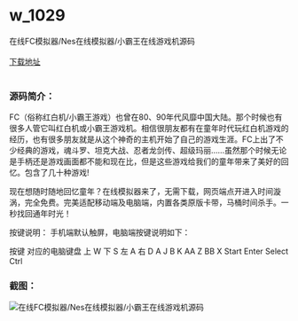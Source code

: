 # w_1029
在线FC模拟器/Nes在线模拟器/小霸王在线游戏机源码
<br/></br>
[下载地址](https://www.uuid2.com/1029.html "下载地址")
<br/></br>
<h3>源码简介：</h3>
<p>FC（俗称红白机/小霸王游戏）也曾在80、90年代风靡中国大陆。那个时候也有很多人管它叫红白机或小霸王游戏机。相信很朋友都有在童年时代玩红白机游戏的经历，也有很多朋友就是从这个神奇的主机开始了自己的游戏生涯。FC上出了不少经典的游戏，魂斗罗、坦克大战、忍者龙剑传、超级玛丽……虽然那个时候无论是手柄还是游戏画面都不能和现在比，但是这些游戏给我们的童年带来了美好的回忆。包含了几十种游戏!<p>
<p>现在想随时随地回忆童年？在线模拟器来了，无需下载，网页端点开进入时间漩涡，完全免费。完美适配移动端及电脑端，内置各类原版卡带，马桶时间杀手。一秒找回通年时光！<p>
<p>按键说明：
手机端默认触屏，电脑端按键说明如下：<p>
<p>按键 对应的电脑键盘
上 W
下 S
左 A
右 D
A J
B K
AA Z
BB X
Start Enter
Select Ctrl<p>
<h3>截图：</h3>
<img src="https://www.uuid2.com/wp-content/uploads/img/202105/b07bc26600.jpg" alt="在线FC模拟器/Nes在线模拟器/小霸王在线游戏机源码">
